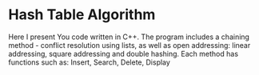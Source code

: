 # Hash Table Algorithm

Here I present You code written in C++. 
The program includes a chaining method - conflict resolution using lists, as well as open addressing: linear addressing, square addressing and double hashing. 
Each method has functions such as: Insert, Search, Delete, Display
